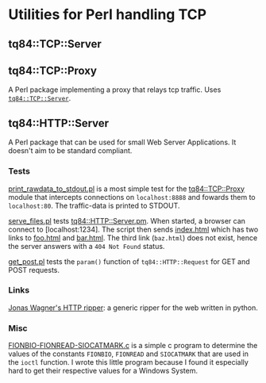 # Utilities for Perl handling TCP

## tq84::TCP::Server

## tq84::TCP::Proxy

A Perl package implementing a proxy that relays tcp traffic. Uses [`tq84::TCP::Server`](https://github.com/ReneNyffenegger/perl-tcp/blob/master/tq84/TCP/Server.pm).

## tq84::HTTP::Server

A Perl package that can be used for small Web Server Applications. It doesn't aim to be standard compliant.

### Tests

[print_rawdata_to_stdout.pl](https://github.com/ReneNyffenegger/perl-tcp/blob/master/tests/TCP/Proxy/print_rawdata_to_stdout.pl) is a most simple test for
the [tq84::TCP::Proxy](https://github.com/ReneNyffenegger/perl-tcp/blob/master/tq84/TCP/Proxy.pm) module that intercepts connections on `localhost:8888` and fowards them to `localhost:80`. The traffic-data is printed to STDOUT.

[serve_files.pl](https://github.com/ReneNyffenegger/perl-tcp/blob/master/tests/HTTP/Server/serve_files.pl) tests
[tq84::HTTP::Server.pm](https://github.com/ReneNyffenegger/perl-tcp/blob/master/tq84/HTTP/Server.pm). When started, a browser can connect to [localhost:1234]. The script
then sends [index.html](https://github.com/ReneNyffenegger/perl-tcp/blob/master/tests/HTTP/Server/index.html) which has two links to
[foo.html](https://github.com/ReneNyffenegger/perl-tcp/blob/master/tests/HTTP/Server/foo.html) and [bar.html](https://github.com/ReneNyffenegger/perl-tcp/blob/master/tests/HTTP/Server/bar.html).
The third link (`baz.html`) does not exist, hence the server answers with a `404 Not Found` status.

[get_post.pl](https://github.com/ReneNyffenegger/perl-tcp/blob/master/tests/HTTP/Server/get_post.pl) tests the  `param()` function of `tq84::HTTP::Request` for GET and POST requests.

### Links

[Jonas Wagner's HTTP ripper](https://github.com/jwagner/httpripper): a generic ripper for the web written in python.

### Misc

[FIONBIO-FIONREAD-SIOCATMARK.c](https://github.com/ReneNyffenegger/perl-tcp/blob/master/misc/FIONBIO-FIONREAD-SIOCATMARK.c) is a simple
c program to determine the values of the constants `FIONBIO`, `FIONREAD` and `SIOCATMARK` that are used in the `ioctl` function. I wrote
this little program because I found it especially hard to get their respective values for a Windows System.
